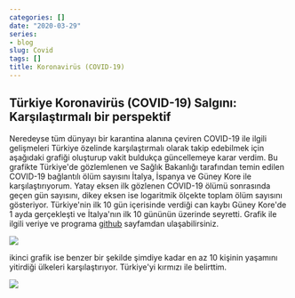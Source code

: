 ```yaml
---
categories: []
date: "2020-03-29"
series:
- blog
slug: Covid
tags: []
title: Koronavirüs (COVID-19)
---
```


## Türkiye Koronavirüs (COVID-19) Salgını: Karşılaştırmalı bir perspektif


Neredeyse tüm dünyayı bir karantina alanına çeviren COVID-19 ile ilgili gelişmeleri Türkiye özelinde  karşılaştırmalı olarak takip edebilmek için aşağıdaki grafiği oluşturup vakit buldukça güncellemeye karar verdim. Bu grafikte Türkiye'de gözlemlenen ve Sağlık Bakanlığı tarafından temin edilen COVID-19 bağlantılı ölüm sayısını İtalya, İspanya ve Güney Kore ile karşılaştırıyorum.  Yatay eksen ilk gözlenen COVID-19 ölümü sonrasında geçen gün sayısını, dikey eksen ise logaritmik ölçekte toplam ölüm sayısını gösteriyor. Türkiye'nin ilk 10 gün içerisinde verdiği can kaybı Güney Kore'de 1 ayda gerçekleşti ve İtalya'nın ilk 10 gününün üzerinde seyretti. Grafik ile ilgili veriye ve programa [github](https://github.com/ronuraltindag/personalweb/tree/master/content/posts) sayfamdan ulaşabilirsiniz.      

![](/static/post/gif1.gif)

ikinci grafik ise benzer bir şekilde şimdiye kadar en az 10 kişinin yaşamını yitirdiği ülkeleri karşılaştırıyor. Türkiye'yi kırmızı ile belirttim.  

![](/static/post/gif2.gif)
